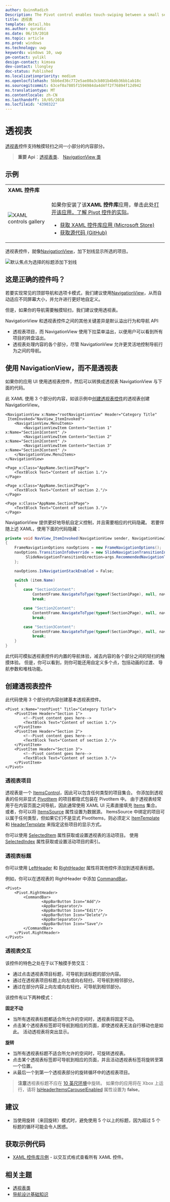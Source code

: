 ```yaml
---
author: QuinnRadich
Description: The Pivot control enables touch-swiping between a small set of content sections.
title: 透视表
template: detail.hbs
ms.author: quradic
ms.date: 06/19/2018
ms.topic: article
ms.prod: windows
ms.technology: uwp
keywords: windows 10, uwp
pm-contact: yulikl
design-contact: kimsea
dev-contact: llongley
doc-status: Published
ms.localizationpriority: medium
ms.openlocfilehash: 5bb6ed36c772e5ae80a3cb801b4b6b36bb1ab18c
ms.sourcegitcommit: 63cef0a7805f1594984da4d4ff2f76894f12d942
ms.translationtype: MT
ms.contentlocale: zh-CN
ms.lasthandoff: 10/05/2018
ms.locfileid: "4390322"
---
```

# <a name="pivot"></a>透视表

[透视表](https://docs.microsoft.com/uwp/api/Windows.UI.Xaml.Controls.Pivot)控件支持触摸轻扫之间一小部分的内容部分。

> **重要 Api**：[透视表类](https://docs.microsoft.com/uwp/api/Windows.UI.Xaml.Controls.Pivot)、 [NavigationView 类](https://docs.microsoft.com/uwp/api/Windows.UI.Xaml.Controls.NavigationView)

## <a name="examples"></a>示例

<table>
<th align="left">XAML 控件库<th>
<tr>
<td><img src="images/xaml-controls-gallery-sm.png" alt="XAML controls gallery"></img></td>
<td>
    <p>如果你安装了该<strong style="font-weight: semi-bold">XAML 控件库</strong>应用，单击此处<a href="xamlcontrolsgallery:/item/Pivot">打开该应用，了解 Pivot 控件的实际</a>。</p>
    <ul>
    <li><a href="https://www.microsoft.com/store/productId/9MSVH128X2ZT">获取 XAML 控件库应用 (Microsoft Store)</a></li>
    <li><a href="https://github.com/Microsoft/Windows-universal-samples/tree/master/Samples/XamlUIBasics">获取源代码 (GitHub)</a></li>
    </ul>
</td>
</tr>
</table>

透视表控件，就像[NavigationView](navigationview.md)，加下划线显示所选的项目。

![默认焦点为选择的标题添加下划线](images/pivot_focus_selectedHeader.png)

## <a name="is-this-the-right-control"></a>这是正确的控件吗？

若要实现常见的顶部导航和选项卡模式，我们建议使用[NavigationView](navigationview.md)，从而自动适应不同屏幕大小，并允许进行更好地自定义。

但是，如果你的导航需要触摸轻扫，我们建议使用透视表。

NavigationView 和透视表控件之间的其他关键差异是默认溢出行为和导航 API:

- 透视表项目，而 NavigationView 使用下拉菜单溢出，以便用户可以看到所有项目的转盘溢出。
- 透视表处理内容的各个部分，尽管 NavigationView 允许更灵活地控制导航行为之间的导航。

## <a name="use-navigationview-instead-of-pivot"></a>使用 NavigationView，而不是透视表

如果你的应用 UI 使用透视表控件，然后可以转换成透视表 NavigationView 与下面的代码。

此 XAML 使用 3 个部分的内容，如该示例中[创建透视表控件](#create-a-pivot-control)的透视表创建 NavigationView。

```xaml
<NavigationView x:Name="rootNavigationView" Header="Category Title"
 ItemInvoked="NavView_ItemInvoked">
    <NavigationView.MenuItems>
        <NavigationViewItem Content="Section 1" x:Name="Section1Content" />
        <NavigationViewItem Content="Section 2" x:Name="Section2Content" />
        <NavigationViewItem Content="Section 3" x:Name="Section3Content" />
    </NavigationView.MenuItems>
</NavigationView>

<Page x:Class="AppName.Section1Page">
    <TextBlock Text="Content of section 1."/>
</Page>

<Page x:Class="AppName.Section2Page">
    <TextBlock Text="Content of section 2."/>
</Page>

<Page x:Class="AppName.Section3Page">
    <TextBlock Text="Content of section 3."/>
</Page>
```

NavigationView 提供更好地导航自定义控制，并且需要相应的代码隐藏。 若要伴随上述 XAML，使用下面的代码隐藏：

```csharp
private void NavView_ItemInvoked(NavigationView sender, NavigationViewItemInvokedEventArgs args)
{
    FrameNavigationOptions navOptions = new FrameNavigationOptions();
    navOptions.TransitionInfoOverride = new SlideNavigationTransitionInfo() {
         SlideNavigationTransitionDirection=args.RecommendedNavigationTransitionInfo
    };

    navOptions.IsNavigationStackEnabled = False;

    switch (item.Name)
    {
        case "Section1Content":
            ContentFrame.NavigateToType(typeof(Section1Page), null, navOptions);
            break;

        case "Section2Content":
            ContentFrame.NavigateToType(typeof(Section2Page), null, navOptions);
            break;

        case "Section3Content":
            ContentFrame.NavigateToType(typeof(Section3Page), null, navOptions);
            break;
    }  
}
```

此代码可模拟透视表控件的内置的导航体验，减去内容的各个部分之间的轻扫的触摸体验。 但是，你可以看到，则你可能还用自定义多个点，包括动画的过渡、 导航参数和堆栈功能。

## <a name="create-a-pivot-control"></a>创建透视表控件

此代码使用 3 个部分的内容创建基本透视表控件。

```xaml
<Pivot x:Name="rootPivot" Title="Category Title">
    <PivotItem Header="Section 1">
        <!--Pivot content goes here-->
        <TextBlock Text="Content of section 1."/>
    </PivotItem>
    <PivotItem Header="Section 2">
        <!--Pivot content goes here-->
        <TextBlock Text="Content of section 2."/>
    </PivotItem>
    <PivotItem Header="Section 3">
        <!--Pivot content goes here-->
        <TextBlock Text="Content of section 3."/>
    </PivotItem>
</Pivot>
```

### <a name="pivot-items"></a>透视表项目

透视表是一个 [ItemsControl](https://msdn.microsoft.com/library/windows/apps/xaml/windows.ui.xaml.controls.itemscontrol.aspx)，因此可以包含任何类型的项目集合。 你添加到透视表的任何非显式 [PivotItem](https://msdn.microsoft.com/library/windows/apps/xaml/windows.ui.xaml.controls.pivotitem.aspx) 的项目都隐式包装在 PivotItem 中。 由于透视表经常用于在内容页面之间导航，因此通常使用 XAML UI 元素直接填充 [Items](https://msdn.microsoft.com/library/windows/apps/xaml/windows.ui.xaml.controls.itemscontrol.items.aspx) 集合。 或者，你可以将 [ItemsSource](https://msdn.microsoft.com/library/windows/apps/xaml/windows.ui.xaml.controls.itemscontrol.itemssource.aspx) 属性设置为数据源。 ItemsSource 中绑定的项目可以属于任何类型，但如果它们不是显式 PivotItems，则必须定义 [ItemTemplate](https://msdn.microsoft.com/library/windows/apps/xaml/windows.ui.xaml.controls.itemscontrol.itemtemplate.aspx) 和 [HeaderTemplate](https://msdn.microsoft.com/library/windows/apps/xaml/windows.ui.xaml.controls.pivot.headertemplate.aspx) 来指定这些项目的显示方式。

你可以使用 [SelectedItem](https://msdn.microsoft.com/library/windows/apps/xaml/windows.ui.xaml.controls.pivot.selecteditem.aspx) 属性获取或设置透视表的活动项目。 使用 [SelectedIndex](https://msdn.microsoft.com/library/windows/apps/xaml/windows.ui.xaml.controls.pivot.selectedindex.aspx) 属性获取或设置活动项目的索引。

### <a name="pivot-headers"></a>透视表标题

你可以使用 [LeftHeader](https://msdn.microsoft.com/library/windows/apps/xaml/windows.ui.xaml.controls.pivot.leftheader.aspx) 和 [RightHeader](https://msdn.microsoft.com/library/windows/apps/xaml/windows.ui.xaml.controls.pivot.rightheader.aspx) 属性将其他控件添加到透视表标题。

例如，你可以在透视表的 RightHeader 中添加 [CommandBar](https://docs.microsoft.com/en-us/windows/uwp/controls-and-patterns/app-bars)。

```xaml
<Pivot>
    <Pivot.RightHeader>
        <CommandBar>
                <AppBarButton Icon="Add"/>
                <AppBarSeparator/>
                <AppBarButton Icon="Edit"/>
                <AppBarButton Icon="Delete"/>
                <AppBarSeparator/>
                <AppBarButton Icon="Save"/>
        </CommandBar>
    </Pivot.RightHeader>
</Pivot>
```

### <a name="pivot-interaction"></a>透视表交互

该控件的特色之处在于以下触摸手势交互：

- 通过点击透视表项目标题，可导航到该标题的部分内容。
- 通过在透视表项目标题上向左或向右轻扫，可导航到相邻部分。
- 通过在部分内容上向左或向右轻扫，可导航到相邻部分。

该控件有以下两种模式：

**固定不动**

- 当所有透视表标题都适合所允许的空间时，透视表将固定不动。
- 点击某个透视表标签即可导航到相应的页面，即使透视表无法自行移动也是如此。 活动透视表将突出显示。

**旋转**

- 当所有透视表标题不适合所允许的空间时，可旋转透视表。
- 点击某个透视表标签即可导航到相应的页面，并且活动透视表标签将旋转至第一个位置。
- 从最后一个到第一个透视表部分的旋转循环中的透视表项目。

> **注意**透视表标题不应在 [10 英尺环境](../devices/designing-for-tv.md)中旋转。 如果你的应用将在 Xbox 上运行，请将 [IsHeaderItemsCarouselEnabled](https://docs.microsoft.com/uwp/api/Windows.UI.Xaml.Controls.Pivot.IsHeaderItemsCarouselEnabled) 属性设置为 **false**。

## <a name="recommendations"></a>建议

- 当使用旋转（来回旋转）模式时，避免使用 5 个以上的标题，因为超过 5 个标题的循环可能会令人困惑。

## <a name="get-the-sample-code"></a>获取示例代码

- [XAML 控件库示例](https://github.com/Microsoft/Windows-universal-samples/tree/master/Samples/XamlUIBasics) - 以交互式格式查看所有 XAML 控件。

## <a name="related-topics"></a>相关主题

- [透视表类](https://docs.microsoft.com/uwp/api/Windows.UI.Xaml.Controls.Pivot)
- [导航设计基础知识](../basics/navigation-basics.md)